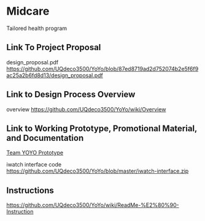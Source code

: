 # Midcare
Tailored health program
## Link To Project Proposal
design_proposal.pdf
https://github.com/UQdeco3500/YoYo/blob/87ed8719ad2d752074b2e5f6f9ac25a2b6fd8d13/design_proposal.pdf
## Link to Design Process Overview
overview
https://github.com/UQdeco3500/YoYo/wiki/Overview

## Link to Working Prototype, Promotional Material, and Documentation  
[Team YOYO Prototype](https://www.figma.com/file/twK711Rp8ojkd1WtZMg0NA/DECO3500-prototype?type=design&node-id=0%3A1&mode=design&t=IfqQAPCEmQdVXYWP-1)

iwatch interface code
https://github.com/UQdeco3500/YoYo/blob/master/iwatch-interface.zip

## Instructions
https://github.com/UQdeco3500/YoYo/wiki/ReadMe-%E2%80%90-Instruction
